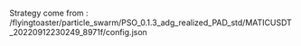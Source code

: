 Strategy come from : /flyingtoaster/particle_swarm/PSO_0.1.3_adg_realized_PAD_std/MATICUSDT_20220912230249_8971f/config.json